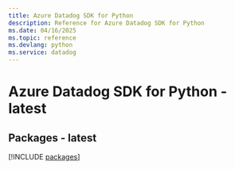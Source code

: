 ```yaml
---
title: Azure Datadog SDK for Python
description: Reference for Azure Datadog SDK for Python
ms.date: 04/16/2025
ms.topic: reference
ms.devlang: python
ms.service: datadog
---
```

# Azure Datadog SDK for Python - latest
## Packages - latest
[!INCLUDE [packages](datadog-index.md)]